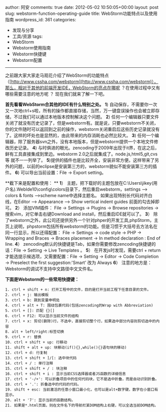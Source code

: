 author: 阿安
comments: true
date: 2012-05-02 10:50:05+00:00
layout: post
slug: webstorm-function-operating-guide
title: WebStorm功能特点以及使用指南
wordpress_id: 361
categories:
- 发现与分享
- 工具/资源
tags:
- WebStorm
- Webstorm使用指南
- Webstorm快捷键
- Webstorm配置
---

之前跟大家大家走马观花介绍了WebStorm的功能特点（[http://www.cssha.com/webstorm](http://www.cssha.com/webstorm)），那么，相对于其他的前端开发IDE，WebStorm的亮点在哪呢 ？在使用过程中又有哪些需要注意的地方呢 ？ 现在我们就来了解一下吧。<!-- more -->

**首先看看WebStorm合其他的IDE有什么特别之处。**
**1**) 自动保存，不需要你一次又一次地ctrl+s啦，所有的操作都直接存储，当然，万一键盘误操作也会被立即存储，不过我们可以通过本地版本控制解决这个问题。
**2**) 任何一个编辑器只要文件关闭了就没有历史记录了，但是webstorm有。就是说，只要webstorm不关闭，你的文件随时可以返回到之前的操作，webstorm关闭重启后这些历史记录就没有了。这样的坏处也是显然的，由此带来的内存消耗也必然比较大。
**3**) 任何一个编辑器，除了服务器svn之外，没有本地版本，但是webstorm提供一个本地文件修改历史记录。
**4**) 与时俱进的眼光。zencoding于2009年出现于it界，在这之后，鲜有工具直接集成到里边。webstorm 2.0之后就集成了。node.js,html5,git,cvs等 就不一一列举了。 
**5**)提供的插件也是比较齐全，安装非常方便。这样带来了另外的问题，以前的eclipse是安装第三方的，webstorm貌似不能安装第三方的插件。
**6**) 可以导出当前设置：File -> Export setting。 

**截下来是配置和使用： **
**1**） 主题，把下载好的主题包放在C:\Users\jikey(用户名)\.WebIde10\config\colors目录下，然后重启webstorm，settings --> colors & fonts -->scheme name中选择主题名。
如果出现特别长代码对齐白线，在Editor --> Appearance --> Show vertical indent guides 前面的勾去掉即可。
**2**） 添加VIM插件：
File -> Settings -> Plugins -> Browse repositories -> 搜索vim，对它单击右键Download and install，然后重启IDE就可以了。
**3**） 除了webstorm之外，此公司还提供另外一个针对phper的开发工具,phpStorm，主页上说明，phpstorm包括所有webstorm的功能。但是习惯于大括号去方法名在同一行显示，所以还得配置：
File -> Settings -> code style -> PHP -> Wrapping and Braces -> Braces placement ->
In method declaration : End of line. 
**4**） zencoding默认的快捷键是Tab，如果你需要修改zencoding快捷键的话：File -> Setting -> Live Templates 。
**5**） 在开发js时发现，需要ctrl + return 才能选提示候选项，又需要配置：File -> Setting -> Editor -> Code Completion -> Preselect the first suggestion:'Smart' 改为 Always
**6**） 注意的地方是：Webstorm的调试不支持中文路径中文文件名。

**下面是Webstorm的一些常用快捷键：**

    
    
    1. ctrl + shift + n: 打开工程中的文件，目的是打开当前工程下任意目录的文件。
    2. ctrl + j: 输出模板
    3. ctrl + b: 跳到变量申明处
    4. ctrl + alt + T: 围绕包裹代码(包括zencoding的Wrap with Abbreviation)
    5. ctrl + []: 匹配 {}[]
    6. ctrl + F12: 可以显示当前文件的结构 
    7. ctrl + x: 剪切(删除)行，不选中，直接剪切整个行，如果选中部分内容则剪切选中的内容
    8. alt + left/right:标签切换
    9. ctrl + r: 替换
    10. ctrl + shift + up: 行移动
    11. shift + alt + up: 块移动(if(){},while(){}语句块的移动)
    12. ctrl + d: 行复制
    13. ctrl + shift + ]/[: 选中块代码
    14. ctrl + / : 单行注释
    15. ctrl + shift + / : 块注释
    16. ctrl + shift + i : 显示当前CSS选择器或者JS函数的详细信息
    17. ctrl + '-/+': 可以折叠项目中的任何代码块，它不是选中折叠，而是自动识别折叠。
    18. ctrl + '.': 折叠选中的代码的代码。
    19. shift + esc: 当前激活的任意小窗口最小化，也可以是alt+数字键，数字在小窗口有显示。
    20. alt + '7': 显示当前的函数结构。
    21. 如果是*.html页面，则在文件名下的导航栏某DOM结构上右键，可以全选当前DOM结构。
    
